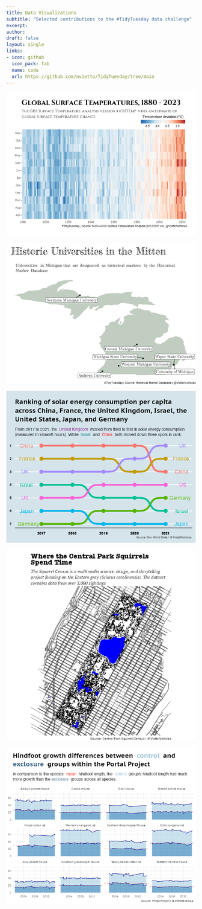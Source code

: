 ```yaml
---
title: Data Visualizations
subtitle: "Selected contributions to the #TidyTuesday data challenge"
excerpt: 
author:
draft: false
layout: single
links:
- icon: github
  icon_pack: fab
  name: code
  url: https://github.com/nvietto/TidyTuesday/tree/main
---
```


<p style="text-align: center;">
  <img src="Week28.jpg" alt="Centered Image">
</p>

<p style="text-align: center;">
  <img src="Week27.jpg" alt="Centered Image">
</p>

<p style="text-align: center;">
  <img src="Week23.jpg" alt="Centered Image">
</p>

<p style="text-align: center;">
  <img src="Week21.jpg" alt="Centered Image">
</p>

<p style="text-align: center;">
  <img src="Week18.jpg" alt="Centered Image">
</p>



